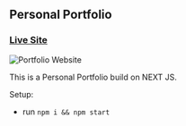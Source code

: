 ## Personal Portfolio

### [Live Site](https://syed-umer-portfolio.herokuapp.com/)

![Portfolio Website](https://ibb.co/crT6BkV)

This is a Personal Portfolio build on NEXT JS.

Setup:
- run ```npm i && npm start```